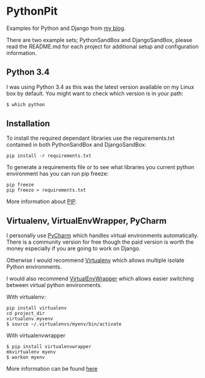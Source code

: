 # PythonPit #

Examples for Python and Django from [my blog](https://lukewickstead.wordpress.com/2015/04/19/python-django).

There are two example sets; PythonSandBox and DjangoSandBox, please read the README.md for each project for additional 
setup and configuration information.

## Python 3.4 ##

I was using Python 3.4 as this was the latest version available on my Linux box by default. You might want to check
which version is in your path:

``` bash
$ which python
```

## Installation ##

To install the required dependant libraries use the requirements.txt contained in both PythonSandBox and DjangoSandBox:

```
pip install -r requirements.txt
```

To generate a requirements file or to see what libraries you current python environment has you can run pip freeze:

```
pip freeze
pip freeze > requirements.txt
```

More information about [PIP](http://pip-installer.org).

   
## Virtualenv, VirtualEnvWrapper, PyCharm ##

I personally use [PyCharm](https://www.jetbrains.com/pycharm/) which handles virtual environments automatically. 
There is a community version for free though the paid version is worth the money especially if you are going to work on
Django.

Otherwise I would recommend [Virtualenv](http://virtualenv.org) which allows multiple isolate Python environments.

I would also recommend [VirtualEnvWrapper](https://virtualenvwrapper.readthedocs.org/en/latest/) which allows easier 
switching between virtual python environments.

With virtualenv:

```
pip install virtualenv
cd project_dir
virtualenv myvenv
$ source ~/.virtualenvs/myenv/bin/activate  
```

With virtualenvwrapper

```
$ pip install virtualenvwrapper
mkvirtualenv myenv
$ workon myenv                              
```

More information can be found [here](http://docs.python-guide.org/en/latest/dev/virtualenvs)